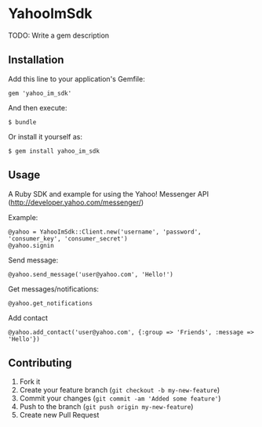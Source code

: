 # YahooImSdk

TODO: Write a gem description

## Installation

Add this line to your application's Gemfile:

    gem 'yahoo_im_sdk'

And then execute:

    $ bundle

Or install it yourself as:

    $ gem install yahoo_im_sdk

## Usage

A Ruby SDK and example for using the Yahoo! Messenger API
(http://developer.yahoo.com/messenger/)


Example:

    @yahoo = YahooImSdk::Client.new('username', 'password', 'consumer_key', 'consumer_secret')
    @yahoo.signin


Send message:

    @yahoo.send_message('user@yahoo.com', 'Hello!')


Get messages/notifications:

    @yahoo.get_notifications


Add contact

    @yahoo.add_contact('user@yahoo.com', {:group => 'Friends', :message => 'Hello'})



## Contributing

1. Fork it
2. Create your feature branch (`git checkout -b my-new-feature`)
3. Commit your changes (`git commit -am 'Added some feature'`)
4. Push to the branch (`git push origin my-new-feature`)
5. Create new Pull Request
